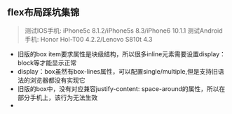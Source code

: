 ## flex布局踩坑集锦
>测试IOS手机: iPhone5c 8.1.2/iPhone5s 8.3/iPhone6 10.1.1
>测试Android手机: Honor Hol-T00 4.2.2/Lenovo S810t 4.3
* 旧版的box item要求属性是块级结构，所以很多inline元素需要设置display：block等才能显示正常
* display：box虽然有box-lines属性，可以配置single/multiple,但是支持旧语法的浏览器都没有实现它
* 旧版的box中，没有对应兼容justify-content: space-around的属性，所以在部分手机上，该行为无法生效
* 